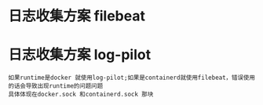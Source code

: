 # 日志收集方案 filebeat
# 日志收集方案 log-pilot
```
如果runtime是docker 就使用log-pilot;如果是containerd就使用filebeat，错误使用的话会导致出现runtime的问题问题
具体体现在docker.sock 和containerd.sock 那块
```